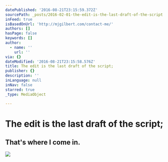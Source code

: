 ```yaml
---
datePublished: '2016-08-21T23:15:59.372Z'
sourcePath: _posts/2016-02-01-the-edit-is-the-last-draft-of-the-script.md
inFeed: true
isBasedOnUrl: 'http://mjgilbert.com/contact-me/'
authors: []
hasPage: false
keywords: []
author:
  - name: ''
    url: ''
via: {}
dateModified: '2016-08-21T23:15:58.576Z'
title: The edit is the last draft of the script;
publisher: {}
description: ''
inLanguage: null
inNav: false
starred: true
_type: MediaObject

---
```

# The edit is the last draft of the script;

## That's where I come in.
![](https://s3-us-west-2.amazonaws.com/the-grid-img/p/4e5bee26c2cc894f5b2e5c3cead6cd47fe2a05ec.jpg)